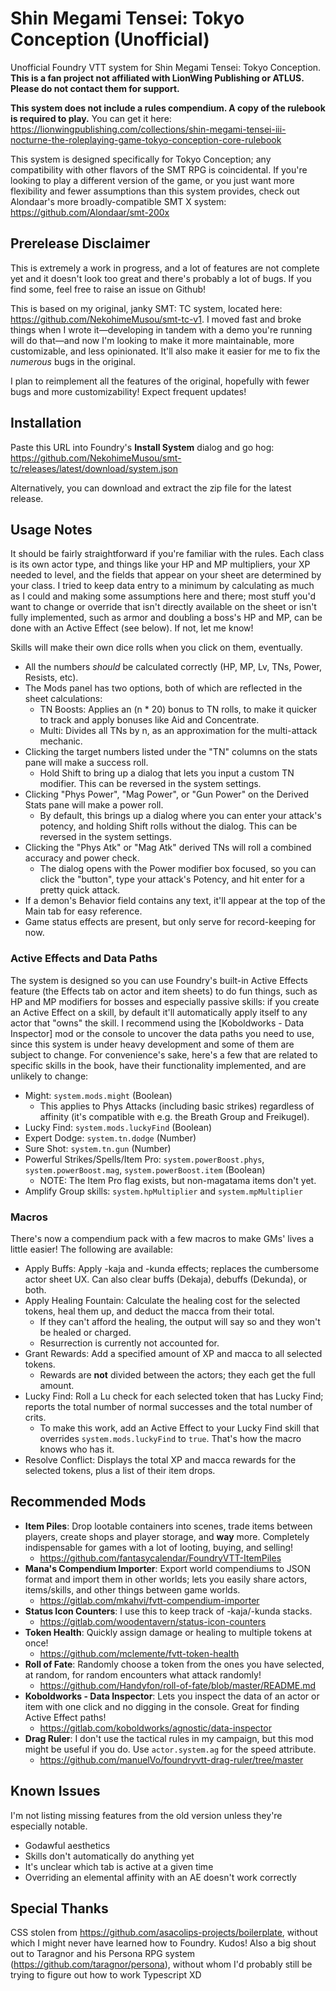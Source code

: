 # Shin Megami Tensei: Tokyo Conception (Unofficial)

Unofficial Foundry VTT system for Shin Megami Tensei: Tokyo Conception. **This is a fan project not affiliated with LionWing Publishing or ATLUS. Please do not contact them for support.**

**This system does not include a rules compendium. A copy of the rulebook is required to play.** You can get it here: <https://lionwingpublishing.com/collections/shin-megami-tensei-iii-nocturne-the-roleplaying-game-tokyo-conception-core-rulebook>

This system is designed specifically for Tokyo Conception; any compatibility with other flavors of the SMT RPG is coincidental. If you're looking to play a different version of the game, or you just want more flexibility and fewer assumptions than this system provides, check out Alondaar's more broadly-compatible SMT X system: <https://github.com/Alondaar/smt-200x>

## Prerelease Disclaimer

This is extremely a work in progress, and a lot of features are not complete yet and it doesn't look too great and there's probably a lot of bugs. If you find some, feel free to raise an issue on Github!

This is based on my original, janky SMT: TC system, located here: <https://github.com/NekohimeMusou/smt-tc-v1>. I moved fast and broke things when I wrote it—developing in tandem with a demo you're running will do that—and now I'm looking to make it more maintainable, more customizable, and less opinionated. It'll also make it easier for me to fix the *numerous* bugs in the original.

I plan to reimplement all the features of the original, hopefully with fewer bugs and more customizability! Expect frequent updates!

## Installation

Paste this URL into Foundry's **Install System** dialog and go hog: <https://github.com/NekohimeMusou/smt-tc/releases/latest/download/system.json>

Alternatively, you can download and extract the zip file for the latest release.

## Usage Notes

It should be fairly straightforward if you're familiar with the rules. Each class is its own actor type, and things like your HP and MP multipliers, your XP needed to level, and the fields that appear on your sheet are determined by your class. I tried to keep data entry to a minimum by calculating as much as I could and making some assumptions here and there; most stuff you'd want to change or override that isn't directly available on the sheet or isn't fully implemented, such as armor and doubling a boss's HP and MP, can be done with an Active Effect (see below). If not, let me know!

Skills will make their own dice rolls when you click on them, eventually.

- All the numbers *should* be calculated correctly (HP, MP, Lv, TNs, Power, Resists, etc).
- The Mods panel has two options, both of which are reflected in the sheet calculations:
  - TN Boosts: Applies an (n \* 20) bonus to TN rolls, to make it quicker to track and apply bonuses like Aid and Concentrate.
  - Multi: Divides all TNs by n, as an approximation for the multi-attack mechanic.
- Clicking the target numbers listed under the "TN" columns on the stats pane will make a success roll.
  - Hold Shift to bring up a dialog that lets you input a custom TN modifier. This can be reversed in the system settings.
- Clicking "Phys Power", "Mag Power", or "Gun Power" on the Derived Stats pane will make a power roll.
  - By default, this brings up a dialog where you can enter your attack's potency, and holding Shift rolls without the dialog. This can be reversed in the system settings.
- Clicking the "Phys Atk" or "Mag Atk" derived TNs will roll a combined accuracy and power check.
  - The dialog opens with the Power modifier box focused, so you can click the "button", type your attack's Potency, and hit enter for a pretty quick attack.
- If a demon's Behavior field contains any text, it'll appear at the top of the Main tab for easy reference.
- Game status effects are present, but only serve for record-keeping for now.

### Active Effects and Data Paths

The system is designed so you can use Foundry's built-in Active Effects feature (the Effects tab on actor and item sheets) to do fun things, such as HP and MP modifiers for bosses and especially passive skills: if you create an Active Effect on a skill, by default it'll automatically apply itself to any actor that "owns" the skill. I recommend using the [Koboldworks - Data Inspector] mod or the console to uncover the data paths you need to use, since this system is under heavy development and some of them are subject to change. For convenience's sake, here's a few that are related to specific skills in the book, have their functionality implemented, and are unlikely to change:

- Might: `system.mods.might` (Boolean)
  - This applies to Phys Attacks (including basic strikes) regardless of affinity (it's compatible with e.g. the Breath Group and Freikugel).
- Lucky Find: `system.mods.luckyFind` (Boolean)
- Expert Dodge: `system.tn.dodge` (Number)
- Sure Shot: `system.tn.gun` (Number)
- Powerful Strikes/Spells/Item Pro: `system.powerBoost.phys`, `system.powerBoost.mag`, `system.powerBoost.item` (Boolean)
  - NOTE: The Item Pro flag exists, but non-magatama items don't yet.
- Amplify Group skills: `system.hpMultiplier` and `system.mpMultiplier`

### Macros

There's now a compendium pack with a few macros to make GMs' lives a little easier! The following are available:

- Apply Buffs: Apply -kaja and -kunda effects; replaces the cumbersome actor sheet UX. Can also clear buffs (Dekaja), debuffs (Dekunda), or both.
- Apply Healing Fountain: Calculate the healing cost for the selected tokens, heal them up, and deduct the macca from their total.
  - If they can't afford the healing, the output will say so and they won't be healed or charged.
  - Resurrection is currently not accounted for.
- Grant Rewards: Add a specified amount of XP and macca to all selected tokens.
  - Rewards are **not** divided between the actors; they each get the full amount.
- Lucky Find: Roll a Lu check for each selected token that has Lucky Find; reports the total number of normal successes and the total number of crits.
  - To make this work, add an Active Effect to your Lucky Find skill that overrides `system.mods.luckyFind` to `true`. That's how the macro knows who has it.
- Resolve Conflict: Displays the total XP and macca rewards for the selected tokens, plus a list of their item drops.

## Recommended Mods

- **Item Piles**: Drop lootable containers into scenes, trade items between players, create shops and player storage, and **way** more. Completely indispensable for games with a lot of looting, buying, and selling!
  - <https://github.com/fantasycalendar/FoundryVTT-ItemPiles>
- **Mana's Compendium Importer**: Export world compendiums to JSON format and import them in other worlds; lets you easily share actors, items/skills, and other things between game worlds.
  - <https://gitlab.com/mkahvi/fvtt-compendium-importer>
- **Status Icon Counters**: I use this to keep track of -kaja/-kunda stacks.
  - <https://gitlab.com/woodentavern/status-icon-counters>
- **Token Health**: Quickly assign damage or healing to multiple tokens at once!
  - <https://github.com/mclemente/fvtt-token-health>
- **Roll of Fate**: Randomly choose a token from the ones you have selected, at random, for random encounters what attack randomly!
  - <https://github.com/Handyfon/roll-of-fate/blob/master/README.md>
- **Koboldworks - Data Inspector**: Lets you inspect the data of an actor or item with one click and no digging in the console. Great for finding Active Effect paths!
  - <https://gitlab.com/koboldworks/agnostic/data-inspector>
- **Drag Ruler**: I don't use the tactical rules in my campaign, but this mod might be useful if you do. Use `actor.system.ag` for the speed attribute.
  - <https://github.com/manuelVo/foundryvtt-drag-ruler/tree/master>

## Known Issues

I'm not listing missing features from the old version unless they're especially notable.

- Godawful aesthetics
- Skills don't automatically do anything yet
- It's unclear which tab is active at a given time
- Overriding an elemental affinity with an AE doesn't work correctly

## Special Thanks

CSS stolen from <https://github.com/asacolips-projects/boilerplate>, without which I might never have learned how to Foundry. Kudos!
Also a big shout out to Taragnor and his Persona RPG system (<https://github.com/taragnor/persona>), without whom I'd probably still be trying to figure out how to work Typescript XD
